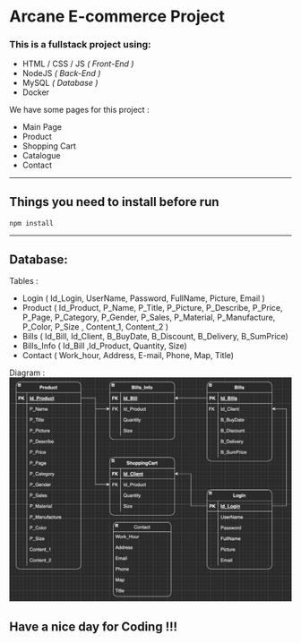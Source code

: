 # Arcane E-commerce Project 
### This is a fullstack project using: 
* HTML / CSS / JS _( Front-End )_
* NodeJS _( Back-End )_
* MySQL _( Database )_
* Docker

We have some pages for this project :

* Main Page
* Product
* Shopping Cart
* Catalogue 
* Contact

--------------------------------
## Things you need to install before run
```
npm install
```
--------------------------------
## Database:
Tables :
- Login ( Id_Login, UserName, Password, FullName, Picture, Email )
- Product ( Id_Product, P_Name, P_Title, P_Picture, P_Describe, P_Price, P_Page, P_Category, P_Gender, P_Sales, P_Material, P_Manufacture, P_Color, P_Size , Content_1, Content_2 )
- Bills ( Id_Bill, Id_Client, B_BuyDate, B_Discount, B_Delivery, B_SumPrice)
- Bills_Info ( Id_Bill ,Id_Product, Quantity, Size)
- Contact ( Work_hour, Address, E-mail, Phone, Map, Title)

Diagram :
![alt text](/ArcaneDB_Diagram.png)



## Have a nice day for Coding !!!
